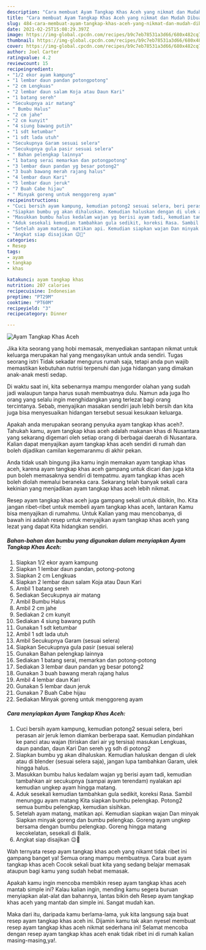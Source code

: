 ```yaml
---
description: "Cara membuat Ayam Tangkap Khas Aceh yang nikmat dan Mudah Dibuat"
title: "Cara membuat Ayam Tangkap Khas Aceh yang nikmat dan Mudah Dibuat"
slug: 484-cara-membuat-ayam-tangkap-khas-aceh-yang-nikmat-dan-mudah-dibuat
date: 2021-02-25T15:08:29.397Z
image: https://img-global.cpcdn.com/recipes/b9c7eb78531a3d66/680x482cq70/ayam-tangkap-khas-aceh-foto-resep-utama.jpg
thumbnail: https://img-global.cpcdn.com/recipes/b9c7eb78531a3d66/680x482cq70/ayam-tangkap-khas-aceh-foto-resep-utama.jpg
cover: https://img-global.cpcdn.com/recipes/b9c7eb78531a3d66/680x482cq70/ayam-tangkap-khas-aceh-foto-resep-utama.jpg
author: Joel Carter
ratingvalue: 4.2
reviewcount: 15
recipeingredient:
- "1/2 ekor ayam kampung"
- "1 lembar daun pandan potongpotong"
- "2 cm Lengkuas"
- "2 lembar daun salam Koja atau Daun Kari"
- "1 batang sereh"
- "Secukupnya air matang"
- " Bumbu Halus"
- "2 cm jahe"
- "2 cm kunyit"
- "4 siung bawang putih"
- "1 sdt ketumbar"
- "1 sdt lada utuh"
- "Secukupnya Garam sesuai selera"
- "Secukupnya gula pasir sesuai selera"
- " Bahan pelengkap lainnya"
- "1 batang serai memarkan dan potongpotong"
- "3 lembar daun pandan yg besar potong2"
- "3 buah bawang merah rajang halus"
- "4 lembar daun Kari"
- "5 lembar daun jeruk"
- "7 Buah Cabe hijau"
- " Minyak goreng untuk menggoreng ayam"
recipeinstructions:
- "Cuci bersih ayam kampung, kemudian potong2 sesuai selera, beri perasan air jeruk lemon diamkan berberapa saat. Kemudian pindahkan ke panci atau wajan (tiriskan dari air yg tersisa) masukan Lengkuas, daun pandan, daun Kari Dan sereh yg sdh di potong2"
- "Siapkan bumbu yg akan dihaluskan. Kemudian haluskan dengan di ulek atau di blender (sesuai selera saja), jangan lupa tambahkan Garam, ulek hingga halus."
- "Masukkan bumbu halus kedalam wajan yg berisi ayam tadi, kemudian tambahkan air secukupnya (sampai ayam terendam) nyalakan api kemudian ungkep ayam hingga matang."
- "Aduk sesekali kemudian tambahkan gula sedikit, koreksi Rasa. Sambil menunggu ayam matang Kita siapkan bumbu pelengkap. Potong2 semua bumbu pelengkap, kemudian sisihkan."
- "Setelah ayam matang, matikan api. Kemudian siapkan wajan Dan minyak Siapkan minyak goreng dan bumbu pelengkap. Goreng ayam ungkep bersama dengan bumbu pelengkap. Goreng hingga matang kecokelatan, sesekali di Balik."
- "Angkat siap disajikan 😉🙏"
categories:
- Resep
tags:
- ayam
- tangkap
- khas

katakunci: ayam tangkap khas 
nutrition: 207 calories
recipecuisine: Indonesian
preptime: "PT29M"
cooktime: "PT60M"
recipeyield: "3"
recipecategory: Dinner

---
```



![Ayam Tangkap Khas Aceh](https://img-global.cpcdn.com/recipes/b9c7eb78531a3d66/680x482cq70/ayam-tangkap-khas-aceh-foto-resep-utama.jpg)

Jika kita seorang yang hobi memasak, menyediakan santapan nikmat untuk keluarga merupakan hal yang mengasyikan untuk anda sendiri. Tugas seorang istri Tidak sekadar mengurus rumah saja, tetapi anda pun wajib memastikan kebutuhan nutrisi terpenuhi dan juga hidangan yang dimakan anak-anak mesti sedap.

Di waktu  saat ini, kita sebenarnya mampu mengorder olahan yang sudah jadi walaupun tanpa harus susah membuatnya dulu. Namun ada juga lho orang yang selalu ingin menghidangkan yang terlezat bagi orang tercintanya. Sebab, menyajikan masakan sendiri jauh lebih bersih dan kita juga bisa menyesuaikan hidangan tersebut sesuai kesukaan keluarga. 



Apakah anda merupakan seorang penyuka ayam tangkap khas aceh?. Tahukah kamu, ayam tangkap khas aceh adalah makanan khas di Nusantara yang sekarang digemari oleh setiap orang di berbagai daerah di Nusantara. Kalian dapat menyajikan ayam tangkap khas aceh sendiri di rumah dan boleh dijadikan camilan kegemaranmu di akhir pekan.

Anda tidak usah bingung jika kamu ingin memakan ayam tangkap khas aceh, karena ayam tangkap khas aceh gampang untuk dicari dan juga kita pun boleh memasaknya sendiri di tempatmu. ayam tangkap khas aceh boleh diolah memalui beraneka cara. Sekarang telah banyak sekali cara kekinian yang menjadikan ayam tangkap khas aceh lebih nikmat.

Resep ayam tangkap khas aceh juga gampang sekali untuk dibikin, lho. Kita jangan ribet-ribet untuk membeli ayam tangkap khas aceh, lantaran Kamu bisa menyajikan di rumahmu. Untuk Kalian yang mau mencobanya, di bawah ini adalah resep untuk menyajikan ayam tangkap khas aceh yang lezat yang dapat Kita hidangkan sendiri.

<!--inarticleads1-->

##### Bahan-bahan dan bumbu yang digunakan dalam menyiapkan Ayam Tangkap Khas Aceh:

1. Siapkan 1/2 ekor ayam kampung
1. Siapkan 1 lembar daun pandan, potong-potong
1. Siapkan 2 cm Lengkuas
1. Siapkan 2 lembar daun salam Koja atau Daun Kari
1. Ambil 1 batang sereh
1. Sediakan Secukupnya air matang
1. Ambil  Bumbu Halus
1. Ambil 2 cm jahe
1. Sediakan 2 cm kunyit
1. Sediakan 4 siung bawang putih
1. Gunakan 1 sdt ketumbar
1. Ambil 1 sdt lada utuh
1. Ambil Secukupnya Garam (sesuai selera)
1. Siapkan Secukupnya gula pasir (sesuai selera)
1. Gunakan  Bahan pelengkap lainnya
1. Sediakan 1 batang serai, memarkan dan potong-potong
1. Sediakan 3 lembar daun pandan yg besar potong2
1. Gunakan 3 buah bawang merah rajang halus
1. Ambil 4 lembar daun Kari
1. Gunakan 5 lembar daun jeruk
1. Gunakan 7 Buah Cabe hijau
1. Sediakan  Minyak goreng untuk menggoreng ayam




<!--inarticleads2-->

##### Cara menyiapkan Ayam Tangkap Khas Aceh:

1. Cuci bersih ayam kampung, kemudian potong2 sesuai selera, beri perasan air jeruk lemon diamkan berberapa saat. Kemudian pindahkan ke panci atau wajan (tiriskan dari air yg tersisa) masukan Lengkuas, daun pandan, daun Kari Dan sereh yg sdh di potong2
1. Siapkan bumbu yg akan dihaluskan. Kemudian haluskan dengan di ulek atau di blender (sesuai selera saja), jangan lupa tambahkan Garam, ulek hingga halus.
1. Masukkan bumbu halus kedalam wajan yg berisi ayam tadi, kemudian tambahkan air secukupnya (sampai ayam terendam) nyalakan api kemudian ungkep ayam hingga matang.
1. Aduk sesekali kemudian tambahkan gula sedikit, koreksi Rasa. Sambil menunggu ayam matang Kita siapkan bumbu pelengkap. Potong2 semua bumbu pelengkap, kemudian sisihkan.
1. Setelah ayam matang, matikan api. Kemudian siapkan wajan Dan minyak Siapkan minyak goreng dan bumbu pelengkap. Goreng ayam ungkep bersama dengan bumbu pelengkap. Goreng hingga matang kecokelatan, sesekali di Balik.
1. Angkat siap disajikan 😉🙏




Wah ternyata resep ayam tangkap khas aceh yang nikamt tidak ribet ini gampang banget ya! Semua orang mampu membuatnya. Cara buat ayam tangkap khas aceh Cocok sekali buat kita yang sedang belajar memasak ataupun bagi kamu yang sudah hebat memasak.

Apakah kamu ingin mencoba membikin resep ayam tangkap khas aceh mantab simple ini? Kalau kalian ingin, mending kamu segera buruan menyiapkan alat-alat dan bahannya, lantas bikin deh Resep ayam tangkap khas aceh yang mantab dan simple ini. Sangat mudah kan. 

Maka dari itu, daripada kamu berlama-lama, yuk kita langsung saja buat resep ayam tangkap khas aceh ini. Dijamin kamu tak akan nyesel membuat resep ayam tangkap khas aceh nikmat sederhana ini! Selamat mencoba dengan resep ayam tangkap khas aceh enak tidak ribet ini di rumah kalian masing-masing,ya!.

